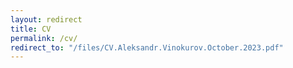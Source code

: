 ```yaml
---
layout: redirect
title: CV
permalink: /cv/
redirect_to: "/files/CV.Aleksandr.Vinokurov.October.2023.pdf"
---
```

